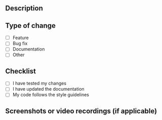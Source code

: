 ## Description

<!-- Describe your changes -->

## Type of change

- [ ] Feature
- [ ] Bug fix
- [ ] Documentation
- [ ] Other

## Checklist

- [ ] I have tested my changes
- [ ] I have updated the documentation
- [ ] My code follows the style guidelines

## Screenshots or video recordings (if applicable)
